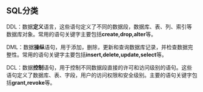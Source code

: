 ## SQL分类
DDL：数据**定义**语言，这些语句定义了不同的数据段，数据库、表、列、索引等数据库对象。常用的语句关键字主要包括**create,drop,alter**等。

DML：数据**操纵**语句，用于添加，删除，更新和查询数据库记录，并检查数据完整性。常用的语句关键字主要包括**insert,delete,update,select**等。

DCL：数据**控制**语句，用于控制不同数据段直接的许可和访问级别的语句。这些语句定义了数据库、表、字段，用户的访问权限和安全级别。主要的语句关键字包括**grant,revoke**等。
